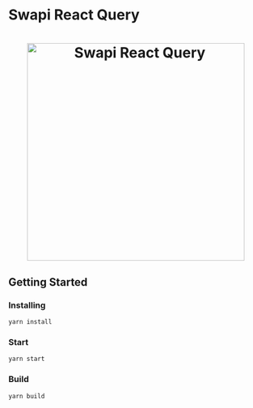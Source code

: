 # Swapi React Query

<h1 align="center">
  <img src="https://user-images.githubusercontent.com/6524612/77817560-91239180-70aa-11ea-85bd-7793204ea6c0.png" alt="Swapi React Query" height="430">
  <br>
</h1>

## Getting Started

### Installing
```
yarn install
```

### Start
```
yarn start
```

### Build
```
yarn build
```
